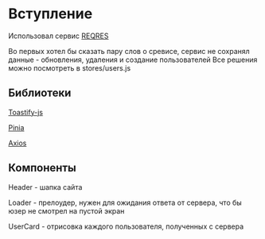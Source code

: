 # Вступление

Использовал сервис [REQRES](https://reqres.in/)

Во первых хотел бы сказать пару слов о сревисе, сервис не сохранял данные - обновления, удаления и создание пользователей
Все решения можно посмотреть в stores/users.js

## Библиотеки
[Toastify-js](https://apvarun.github.io/toastify-js/)

[Pinia](https://pinia.vuejs.org/)

[Axios](https://axios-http.com/docs/intro)

## Компоненты

Header - шапка сайта

Loader - прелоудер, нужен для ожидания ответа от сервера, что бы юзер не смотрел на пустой экран

UserCard - отрисовка каждого пользователя, полученных с сервера